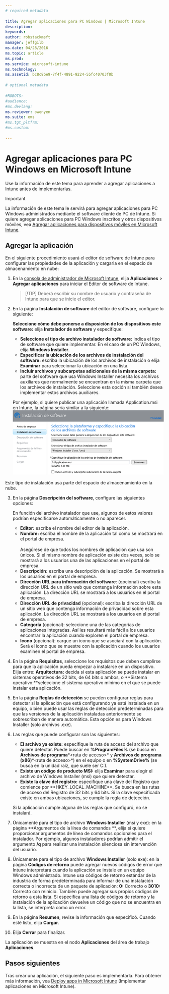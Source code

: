 ```yaml
---
# required metadata

title: Agregar aplicaciones para PC Windows | Microsoft Intune
description:
keywords:
author: robstackmsft
manager: jeffgilb
ms.date: 04/28/2016
ms.topic: article
ms.prod:
ms.service: microsoft-intune
ms.technology:
ms.assetid: bc8c8be9-7f4f-4891-9224-55fc40703f0b

# optional metadata

#ROBOTS:
#audience:
#ms.devlang:
ms.reviewer: owenyen
ms.suite: ems
#ms.tgt_pltfrm:
#ms.custom:

---
```


# Agregar aplicaciones para PC Windows en Microsoft Intune

Use la información de este tema para aprender a agregar aplicaciones a Intune antes de implementarlas.

> [!IMPORTANT]
> La información de este tema le servirá para agregar aplicaciones para PC Windows administrados mediante el software cliente de PC de Intune. Si quiere agregar aplicaciones para PC Windows inscritos y otros dispositivos móviles, vea [Agregar aplicaciones para dispositivos móviles en Microsoft Intune](add-apps-for-mobile-devices-in-microsoft-intune.md).


## Agregar la aplicación
En el siguiente procedimiento usará el editor de software de Intune para configurar las propiedades de la aplicación y cargarla en el espacio de almacenamiento en nube:

1.  En la [consola de administrador de Microsoft Intune](https://manage.microsoft.com), elija **Aplicaciones** &gt; **Agregar aplicaciones** para iniciar el Editor de software de Intune.

    > [!TIP] Deberá escribir su nombre de usuario y contraseña de Intune para que se inicie el editor.



2.  En la página **Instalación de software** del editor de software, configure lo siguiente:

    **Seleccione cómo debe ponerse a disposición de los dispositivos este software:** elija **Instalador de software** y especifique:

    - **Seleccione el tipo de archivo instalador de software:** indica el tipo de software que quiere implementar. En el caso de un PC Windows, elija **Windows Installer**.
    - **Especificar la ubicación de los archivos de instalación del software:** escriba la ubicación de los archivos de instalación o elija **Examinar** para seleccionar la ubicación en una lista.
    - **Incluir archivos y subcarpetas adicionales de la misma carpeta:** parte del software que usa Windows Installer necesita los archivos auxiliares que normalmente se encuentran en la misma carpeta que los archivos de instalación. Seleccione esta opción si también desea implementar estos archivos auxiliares.

    Por ejemplo, si quiere publicar una aplicación llamada Application.msi en Intune, la página sería similar a la siguiente: ![Editor de software de PC](./media/publisher-for-pc.png)

   Este tipo de instalación usa parte del espacio de almacenamiento en la nube.

3.  En la página **Descripción del software**, configure las siguientes opciones:

    En función del archivo instalador que use, algunos de estos valores podrían especificarse automáticamente o no aparecer.

    - **Editor:** escriba el nombre del editor de la aplicación.
    - **Nombre:** escriba el nombre de la aplicación tal como se mostrará en el portal de empresa.<br /><br />Asegúrese de que todos los nombres de aplicación que usa son únicos. Si el mismo nombre de aplicación existe dos veces, solo se mostrará a los usuarios una de las aplicaciones en el portal de empresa.
    - **Descripción:** escriba una descripción de la aplicación. Se mostrará a los usuarios en el portal de empresa.
    - **Dirección URL para información del software**: (opcional) escriba la dirección URL de un sitio web que contenga información sobre esta aplicación. La dirección URL se mostrará a los usuarios en el portal de empresa.
    - **Dirección URL de privacidad** (opcional): escriba la dirección URL de un sitio web que contenga información de privacidad sobre esta aplicación. La dirección URL se mostrará a los usuarios en el portal de empresa.
    - **Categoría** (opcional): seleccione una de las categorías de aplicaciones integradas. Así les resultará más fácil a los usuarios encontrar la aplicación cuando exploren el portal de empresa.
    - **Icono** (opcional): cargue un icono que se asociará con la aplicación. Será el icono que se muestre con la aplicación cuando los usuarios examinen el portal de empresa.



4.  En la página **Requisitos**, seleccione los requisitos que deben cumplirse para que la aplicación pueda empezar a instalarse en un dispositivo. Elija entre: **Arquitectura:** decida si esta aplicación se puede instalar en sistemas operativos de 32 bits, de 64 bits o ambos, o **Sistema operativo:**seleccione el sistema operativo mínimo en el que se puede instalar esta aplicación.

5.  En la página **Reglas de detección** se pueden configurar reglas para detectar si la aplicación que está configurando ya está instalada en un equipo, o bien puede usar las reglas de detección predeterminadas para que las versiones de la aplicación instaladas anteriormente se sobrescriban de manera automática. Esta opción es para Windows Installer (solo archivos .exe).
6.  
    Las reglas que puede configurar son las siguientes:
    - **El archivo ya existe:** especifique la ruta de acceso del archivo que quiere detectar. Puede buscar en **%ProgramFiles%** (se busca en **Archivos de programa**\*&lt;ruta de acceso&gt;* y **Archivos de programa (x86)**\*&lt;ruta de acceso&gt;*) en el equipo o en **%SystemDrive%** (se busca en la unidad raíz, que suele ser C:).
    - **Existe un código de producto MSI:** elija **Examinar** para elegir el archivo de Windows Installer (msi) que quiere detectar. 
    - **Existe la clave del registro:** especifique una clave del Registro que comience por **HKEY_LOCAL_MACHINE\**. Se busca en las rutas de acceso del Registro de 32 bits y 64 bits. Si la clave especificada existe en ambas ubicaciones, se cumple la regla de detección.

    Si la aplicación cumple alguna de las reglas que configuró, no se instalará.

7.  Únicamente para el tipo de archivo **Windows Installer** (msi y exe): en la página **Argumentos de la línea de comandos **, elija si quiere proporcionar argumentos de línea de comandos opcionales para el instalador. Por ejemplo, algunos instaladores podrían admitir el argumento **/q** para realizar una instalación silenciosa sin intervención del usuario.

8.  Únicamente para el tipo de archivo **Windows Installer** (solo exe): en la página **Códigos de retorno** puede agregar nuevos códigos de error que Intune interpretará cuando la aplicación se instale en un equipo Windows administrado.
    Intune usa códigos de retorno estándar de la industria de forma predeterminada para informar de una instalación correcta o incorrecta de un paquete de aplicación: **0:** Correcto o **3010:** Correcto con reinicio. También puede agregar sus propios códigos de retorno a esta lista. Si especifica una lista de códigos de retorno y la instalación de la aplicación devuelve un código que no se encuentra en la lista, se interpreta como un error.

9.  En la página **Resumen**, revise la información que especificó. Cuando esté listo, elija **Cargar**.

10. Elija **Cerrar** para finalizar.

La aplicación se muestra en el nodo **Aplicaciones** del área de trabajo **Aplicaciones**.

## Pasos siguientes

Tras crear una aplicación, el siguiente paso es implementarla. Para obtener más información, vea [Deploy apps in Microsoft Intune](deploy-apps.md) (Implementar aplicaciones en Microsoft Intune).

<!--HONumber=Jun16_HO2-->


